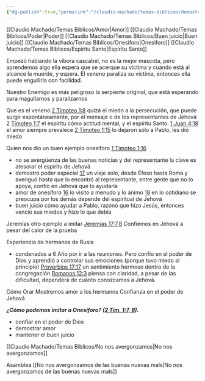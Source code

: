 ```yaml
---
{"dg-publish":true,"permalink":"/claudio-machado/temas-biblicos/demostremos-un-espiritu-de-amor-poder-y-buen-juicio/","tags":["amor"]}
---
```



[[Claudio Machado/Temas Bíblicos/Amor\|Amor]]
[[Claudio Machado/Temas Bíblicos/Poder\|Poder]]
[[Claudio Machado/Temas Bíblicos/Buen juicio\|Buen juicio]]
[[Claudio Machado/Temas Bíblicos/Onesiforo\|Onesiforo]]
[[Claudio Machado/Temas Bíblicos/Espíritu Santo\|Espíritu Santo]]

Empezó hablando la víbora cascabel, no es la mejor mascota, pero aprendemos algo ella espera que se acerque su víctima y cuando está al alcance la muerde, y espera. El veneno paraliza su víctima, entonces ella puede engullirla con facilidad.

Nuestro Enemigo es más peligroso la serpiente original, que está esperando para magullarnos y paralizarnos

Que es el veneno 
[2 Timoteo 1:8](https://wol.jw.org/es/wol/b/r4/lp-s/nwtsty/55/1#v=55:1:7-55:1:8)  quizá el miedo a la persecución, que puede surgir espontáneamente, por el mensaje o de los representantes de Jehová 2 [Timoteo 1:7](https://wol.jw.org/es/wol/b/r4/lp-s/nwtsty/55/1#v=55:1:7) el espíritu cómo actitud mental, y el espíritu Santo. [1 Juan 4:18](https://wol.jw.org/es/wol/b/r4/lp-s/nwtsty/62/4#v=62:4:18) el amor siempre prevalece  [2 Timoteo 1:15](https://wol.jw.org/es/wol/b/r4/lp-s/nwtsty/55/1#v=55:1:15) lo dejaron sólo a Pablo, les dió miedo 

Quien nos dio un buen ejemplo onesiforo [1 Timoteo 1:16](https://wol.jw.org/es/wol/b/r4/lp-s/nwtsty/55/1#v=55:1:16)
- no se avergüenza de las buenas noticias y del representante la clave es atesorar el espíritu de Jehová 
- demostró poder especial [17](https://wol.jw.org/es/wol/b/r4/lp-s/nwtsty/55/1#v=55:1:17) un viaje solo, desde Éfeso hasta Roma y averiguó hasta que lo encontró al representante, entre gente que no lo apoya, confío en Jehová que lo ayudaría 
- amor de onesiforo [16](https://wol.jw.org/es/wol/b/r4/lp-s/nwtsty/55/1#v=55:1:16) lo visito a menudo y lo ánimo [18](https://wol.jw.org/es/wol/b/r4/lp-s/nwtsty/55/1#v=55:1:18) en lo cotidiano se preocupa por los demás depende del espíritual de Jehová 
- buen juicio cómo ayudar a Pablo, razonó que hizo Jesús, entonces venció sus miedos y hizo lo que debía 

Jeremías otro ejemplo a imitar [Jeremías 17:7,8](https://wol.jw.org/es/wol/b/r4/lp-s/nwtsty/24/17#v=24:17:7-24:17:8) Confiemos en Jehová a pesar del calor de la prueba 

Experiencia de hermanos de Rusia 
- condenados a 6 Año por ir a las reuniones. Pero confío en el poder de Dios y aprendió a controlar sus emociones (porque tuvo miedo al principio)
[Proverbios 17:17](https://wol.jw.org/es/wol/b/r4/lp-s/nwtsty/20/17#v=20:17:17) un sentimiento hermoso dentro de la congregación 
[Romanos 12:3](https://wol.jw.org/es/wol/b/r4/lp-s/nwtsty/45/12#v=45:12:3) piensa con claridad, a pesar de las dificultad, dependerá de cuánto conozcamos a Jehová. 

Cómo 
Orar 
Mostremos amor a los hermanos 
Confianza en el poder de Jehová 


***¿Cómo podemos imitar a Onesíforo? ([2 Tim. 1:7, 8](https://wol.jw.org/es/wol/b/r4/lp-s/nwtsty/55/1#v=55:1:7-55:1:8)).***
- confiar en el poder de Dios 
- demostrar amor 
- mantener el buen juicio 


[[Claudio Machado/Temas Bíblicos/No nos avergonzamos\|No nos avergonzamos]]

Asamblea [[No nos avergonzamos de las buenas nuevas mals\|No nos avergonzamos de las buenas nuevas mals]]